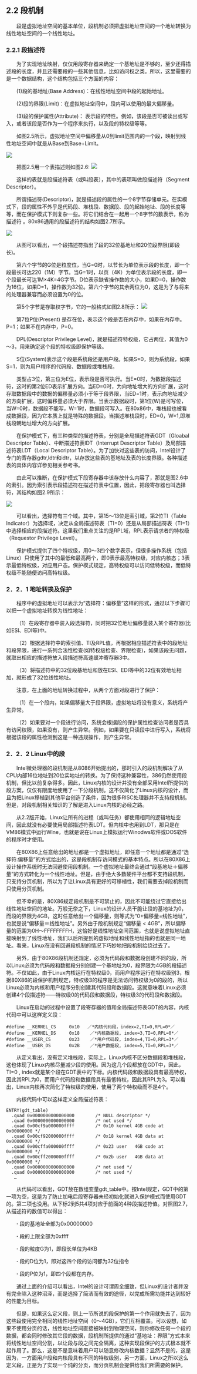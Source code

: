 ## **2.2 段机制**

&emsp;&emsp;段是虚拟地址空间的基本单位，段机制必须把虚拟地址空间的一个地址转换为线性地址空间的一个线性地址。

### **2.2.1 段描述符**

&emsp;&emsp;为了实现地址映射，仅仅用段寄存器来确定一个基地址是不够的，至少还得描述段的长度，并且还需要段的一些其他信息，比如访问权之类。所以，这里需要的是一个数据结构，这个结构包括三个方面的内容：

&emsp;&emsp;(1)段的基地址(Base Address)：在线性地址空间中段的起始地址。

&emsp;&emsp;(2)段的界限(Limit)：在虚拟地址空间中，段内可以使用的最大偏移量。

&emsp;&emsp;(3)段的保护属性(Attribute)： 表示段的特性。例如，该段是否可被读出或写入，或者该段是否作为一个程序来执行，以及段的特权级等等。

&emsp;&emsp;如图2.5所示，虚拟地址空间中偏移量从0到limit范围内的一个段，映射到线性地址空间中就是从Base到Base+Limit。

![](http://i.imgur.com/pQ8tic1.png)
                  
&emsp;&emsp;把图2.5用一个表描述则如图2.6:
  ![](http://i.imgur.com/s23iRtc.png)

&emsp;&emsp;这样的表就是段描述符表（或叫段表），其中的表项叫做段描述符（Segment Descriptor）。

&emsp;&emsp;所谓描述符(Descriptor)，就是描述段的属性的一个8字节存储单元。在实模式下，段的属性不外乎是代码段、堆栈段、数据段、段的起始地址、段的长度等等，而在保护模式下则复杂一些。将它们结合在一起用一个8字节的数表示，称为描述符 。80x86通用的段描述符的结构如图2.7所示。

![](http://i.imgur.com/O4ZbGaB.png)

&emsp;&emsp;从图可以看出，一个段描述符指出了段的32位基地址和20位段界限(即段长)。

&emsp;&emsp;第六个字节的G位是粒度位，当G=0时，以节长为单位表示段的长度，即一个段最长可达220（1M）字节。当G=1时，以页（4K）为单位表示段的长度，即一个段最长可达1M×4K=4G字节。D位表示缺省操作数的大小，如果D=0，操作数为16位，如果D=1，操作数为32位。第六个字节的其余两位为0，这是为了与将来的处理器兼容而必须设置为0的位。

&emsp;&emsp;第5个字节是存取权字节，它的一般格式如图2.8所示：
![](http://i.imgur.com/r55VWWk.png)

&emsp;&emsp;第7位P位(Present) 是存在位，表示这个段是否在内存中，如果在内存中。P=1；如果不在内存中，P=0。

&emsp;&emsp;DPL(Descriptor Privilege Level)，就是描述符特权级，它占两位，其值为0～3，用来确定这个段的特权级即保护等级。

&emsp;&emsp;S位(System)表示这个段是系统段还是用户段。如果S=0，则为系统段，如果S=1，则为用户程序的代码段、数据段或堆栈段。

&emsp;&emsp;类型占3位，第三位为E位，表示段是否可执行。当E=0时，为数据段描述符，这时的第2位ED表示扩展方向。当ED=0时，为向地址增大的方向扩展，这时存取数据段中的数据的偏移量必须小于等于段界限，当ED=1时，表示向地址减少的方向扩展，这时偏移量必须大于界限。当表示数据段时，第1位(W)是可写位，当W=0时，数据段不能写，W=1时，数据段可写入。在80x86中，堆栈段也被看成数据段，因为它本质上就是特殊的数据段。当描述堆栈段时，ED=0，W=1,即堆栈段朝地址增大的方向扩展。


&emsp;&emsp;在保护模式下，有三种类型的描述符表，分别是全局描述符表GDT（Gloabal Descriptor Table）、中断描述符表IDT（Interrupt Descriptor Table）及局部描述符表LDT（Local Descriptor Table）。为了加快对这些表的访问，Intel设计了专门的寄存器gdtr,ldtr和idtr，以存放这些表的基地址及表的长度界限。各种描述表的具体内容详参见相关参考书。

&emsp;&emsp;由此可以推断，在保护模式下段寄存器中该存放什么内容了，那就是图2.6中的索引。因为索引表示段描述符在描述符表中位置，因此，把段寄存器也叫选择符，其结构如图2.9所示：

![](http://i.imgur.com/5pH4ARL.png)


&emsp;&emsp;可以看出，选择符有三个域。其中，第15～13位是索引域，第2位TI（Table Indicator）为选择域，决定从全局描述符表（TI=0）还是从局部描述符表（TI=1）中选择相应的段描述符。这里我们重点关注的是RPL域，RPL表示请求者的特权级（Requestor Privilege Level）。
 
&emsp;&emsp;保护模式提供了四个特权级，用0～3四个数字表示，但很多操作系统（包括Linux）只使用了其中的最低和最高两个，即0表示最高特权级，对应内核态；3表示最低特权级，对应用户态。保护模式规定，高特权级可以访问低特权级，而低特权级不能随便访问高特权级。

### **2．2．1 地址转换及保护**

&emsp;&emsp;程序中的虚拟地址可以表示为“选择符：偏移量”这样的形式，通过以下步骤可以把一个虚拟地址转换为线性地址：

&emsp;&emsp;（1）在段寄存器中装入段选择符，同时把32位地址偏移量装入某个寄存器(比如ESI、EDI等)中。

&emsp;&emsp;（2）根据选择符中的索引值、TI及RPL值，再根据相应描述符表中的段地址和段界限，进行一系列合法性检查(如特权级检查、界限检查)，如果该段无问题，就取出相应的描述符放入段描述符高速缓冲寄存器3中。

&emsp;&emsp;（3）将描述符中的32位段基地址和放在ESI、EDI等中的32位有效地址相加，就形成了32位线性地址。

&emsp;&emsp;注意，在上面的地址转换过程中，从两个方面对段进行了保护：


&emsp;&emsp;（1）在一个段内，如果偏移量大于段界限，虚拟地址将没有意义，系统将产生异常。

&emsp;&emsp;（2）如果要对一个段进行访问，系统会根据段的保护属性检查访问者是否具有访问权限，如果没有，则产生异常。例如，如果要在只读段中进行写入，系统将根据该段的属性检测到这是一种违规操作，则产生异常。


### **2．2．2 Linux中的段**

&emsp;&emsp;Intel微处理器的段机制是从8086开始提出的，那时引入的段机制解决了从CPU内部16位地址到20位实地址的转换。为了保持这种兼容性，386仍然使用段机制，但比以前复杂得多。因此，Linux内核的设计并没有全部采用Intel所提供的段方案，仅仅有限度地使用了一下分段机制。这不仅简化了Linux内核的设计，而且为把Linux移植到其他平台创造了条件，因为很多RISC处理器并不支持段机制。但是，对段机制相关知识的了解是进入Linux内核的必经之路。

&emsp;&emsp;从2.2版开始，Linux让所有的进程（或叫任务）都使用相同的逻辑地址空间，因此就没有必要使用局部描述符表LDT。但内核中也用到LDT，那只是在VM86模式中运行Wine，也就是说在Linux上模拟运行Winodws软件或DOS软件的程序时才使用。


&emsp;&emsp;在80X86上任意给出的地址都是一个虚拟地址，即任意一个地址都是通过“选择符:偏移量”的方式给出的，这是段机制存访问模式的基本特点。所以在80X86上设计操作系统时无法回避使用段机制。一个虚拟地址最终会通过“段基地址＋偏移量”的方式转化为一个线性地址。但是，由于绝大多数硬件平台都不支持段机制，只支持分页机制，所以为了让Linux具有更好的可移植性，我们需要去掉段机制而只使用分页机制。

&emsp;&emsp;但不幸的是，80X86规定段机制是不可禁止的，因此不可能绕过它直接给出线性地址空间的地址。万般无奈之下，Linux的设计人员干脆让段的基地址为0，而段的界限为4GB，这时任意给出一个偏移量，则等式为“0+偏移量=线性地址”，也就是说“偏移量＝线性地址”。另外由于段机制规定“偏移量 < 4GB”，所以偏移量的范围为0H～FFFFFFFFH，这恰好是线性地址空间范围，也就是说虚拟地址直接映射到了线性地址，我们以后所提到的虚拟地址和线性地址指的也就是同一地址。看来，Linux在没有回避段机制的情况下巧妙地把段机制给绕过去了。

&emsp;&emsp;另外，由于80X86段机制还规定，必须为代码段和数据段创建不同的段，所以Linux必须为代码段和数据段分别创建一个基地址为0，段界限为4GB的段描述符。不仅如此，由于Linux内核运行在特权级0，而用户程序运行在特权级别3，根据80X86的段保护机制规定，特权级3的程序是无法访问特权级为0的段的，所以Linux必须为内核和用户程序分别创建其代码段和数据段。这就意味着Linux必须创建4个段描述符——特权级0的代码段和数据段，特权级3的代码段和数据段。

&emsp;&emsp;Linux在启动的过程中设置了段寄存器的值和全局描述符表GDT的内容，内核代码中可以这样定义段：

    #define __KERNEL_CS     0x10   ／*内核代码段，index=2,TI=0,RPL=0*／
    #define __KERNEL_DS     0x18    ／*内核数据段, index=3,TI=0,RPL=0*／
    #define __USER_CS       0x23    ／*用户代码段, index=4,TI=0,RPL=3*／
    #define __USER_DS       0x2B    ／*用户数据段, index=5,TI=0,RPL=3*／

&emsp;&emsp;从定义看出，没有定义堆栈段，实际上，Linux内核不区分数据段和堆栈段，这也体现了Linux内核尽量减少段的使用。因为这几个段都放在GDT中，因此，TI=0 , index就是某个段在GDT表中的下标。内核代码段和数据段具有最高特权，因此其RPL为0，而用户代码段和数据段具有最低特权，因此其RPL为3。可以看出，Linux内核再次简化了特权级的使用，使用了两个特权级而不是4个。


&emsp;&emsp;内核代码中可以这样定义全局描述符表：

    ENTRY(gdt_table)
      .quad 0x0000000000000000        /* NULL descriptor */
      .quad 0x0000000000000000        /* not used */
      .quad 0x00cf9a000000ffff        /* 0x10 kernel 4GB code at 0x00000000 */
      .quad 0x00cf92000000ffff        /* 0x18 kernel 4GB data at 0x00000000 */
      .quad 0x00cffa000000ffff        /* 0x23 user   4GB code at 0x00000000 */
      .quad 0x00cff2000000ffff        /* 0x2b user   4GB data at 0x00000000 */
      .quad 0x0000000000000000        /* not used */
      .quad 0x0000000000000000        /* not used */
       …

&emsp;&emsp;从代码可以看出，GDT放在数组变量gdt_table中。按Intel规定，GDT中的第一项为空，这是为了防止加电后段寄存器未经初始化就进入保护模式而使用GDT的。第二项也没用。从下标2到5共4项对应于前面的4种段描述符值。对照图2.7，从描述符的数值可以得出：

&emsp;&emsp;**·**	段的基地址全部为0x00000000

&emsp;&emsp;**·**	段的上限全部为0xffff

&emsp;&emsp;**·**	段的粒度G为1，即段长单位为4KB

&emsp;&emsp;**·**	段的D位为1，即对这四个段的访问都为32位指令

&emsp;&emsp;**·**	段的P位为1，即四个段都在内存。

&emsp;&emsp;通过上面的介绍可以看出，Intel的设计可谓周全细致，但Linux的设计者并没有完全陷入这种沼泽，而是选择了简洁而有效的途径，以完成所需功能并达到较好的性能为目标。

&emsp;&emsp;但是，如果这么定义段，则上一节所说的段保护的第一个作用就失去了，因为这些段使用完全相同的线性地址空间（0～4GB），它们互相覆盖。可以设想，如果不使用分页的话，线性地址空间直接被映射到物理空间，则你修改任何一个段的数据，都会同时修改其它段的数据，段机制所提供的通过“基地址：界限”方式本来将线性地址空间分割，以让段与段之间完全隔离，这种实现段保护的方式根本就不起作用了。那么，这是不是意味着用户可以随意修改内核数据？显然不是的，这是因为，一方面用户段和内核段具有不同的特权级别，另一方面，Linux之所以这么定义段，正是为了实现一个纯的分页，而分页机制会提供给我们所需要的保护。

